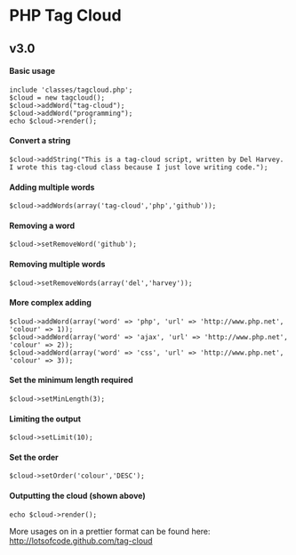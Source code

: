 # PHP Tag Cloud
## v3.0

#### Basic usage

	include 'classes/tagcloud.php';
	$cloud = new tagcloud();
	$cloud->addWord("tag-cloud");
	$cloud->addWord("programming");
	echo $cloud->render();

#### Convert a string 

	$cloud->addString("This is a tag-cloud script, written by Del Harvey. I wrote this tag-cloud class because I just love writing code.");

#### Adding multiple words

	$cloud->addWords(array('tag-cloud','php','github'));

#### Removing a word

	$cloud->setRemoveWord('github');

#### Removing multiple words

	$cloud->setRemoveWords(array('del','harvey'));

#### More complex adding

	$cloud->addWord(array('word' => 'php', 'url' => 'http://www.php.net', 'colour' => 1));
	$cloud->addWord(array('word' => 'ajax', 'url' => 'http://www.php.net', 'colour' => 2));
	$cloud->addWord(array('word' => 'css', 'url' => 'http://www.php.net', 'colour' => 3));

#### Set the minimum length required

	$cloud->setMinLength(3);

#### Limiting the output
	$cloud->setLimit(10);

#### Set the order
	$cloud->setOrder('colour','DESC');

#### Outputting the cloud (shown above)

	echo $cloud->render();

More usages on in a prettier format can be found here: http://lotsofcode.github.com/tag-cloud